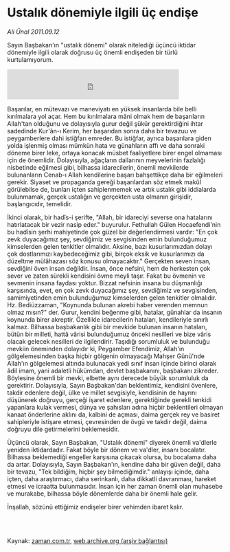 # Ustalık dönemiyle ilgili üç endişe

*Ali Ünal 2011.09.12*

<td class="columnist-detail">
<p>Sayın Başbakan'ın "ustalık dönemi" olarak nitelediği üçüncü iktidar dönemiyle ilgili olarak doğrusu üç önemli endişeden bir türlü kurtulamıyorum.</p>
<p>
<div id="haberMetinDiv">
<p> <iframe frameborder="0" height="70" hspace="0" scrolling="no" src="http://web.archive.org/web/20120315111940if_/http://www.kure.tv/VideoEmbed?ID=97505" vspace="0" width="400"><p><a href="http://web.archive.org/web/20120315111940/http://www.kure.tv/haber/210-sesli-gazete/ali-unal-ustalik-donemiyle-ilgili-uc-endise/562-Bolum/97505/&amp;embeddedplayer=v1" rel="nofollow">Ali Ünal - Ustalık dönemiyle ilgili üç endişe</a></p></iframe>
<p>Başarılar, en mütevazı ve maneviyatı en yüksek insanlarda bile belli kırılmalara yol açar. Hem bu kırılmalara mâni olmak hem de başarıların Allah'tan olduğunu ve dolayısıyla gurur değil şükür gerektirdiğini ihtar sadedinde Kur'ân-ı Kerim, her başarıdan sonra daha bir tevazuu ve peygamberlere dahi istiğfarı emreder. Bu istiğfar, ayrıca başarılara giden yolda işlenmiş olması mümkün hata ve günahların affı ve daha sonraki döneme birer leke, ortaya konacak müsbet faaliyetlere birer engel olmaması için de önemlidir. Dolayısıyla, ağaçların dallarının meyvelerinin fazlalığı nisbetinde eğilmesi gibi, bilhassa idarecilerin, önemli mevkilerde bulunanların Cenab-ı Allah kendilerine başarı bahşettikçe daha bir eğilmeleri gerekir. Siyaset ve propaganda gereği başarılardan söz etmek makûl görülebilse de, bunları içten sahiplenmemek ve artık ustalık gibi iddialarda bulunmamak, gerçek ustalığın ve gerçekten usta olmanın girişidir, başlangıcıdır, temelidir.
<p>İkinci olarak, bir hadîs-i şerifte, "Allah, bir idareciyi severse ona hatalarını hatırlatacak bir vezir nasip eder." buyurulur. Fethullah Gülen Hocaefendi'nin bu hadîsin şerhi mahiyetinde çok güzel bir değerlendirmesi vardır: "En çok zevk duyacağımız şey, sevdiğimiz ve sevgisinden emin bulunduğumuz kimselerden gelen tenkitler olmalıdır. Aksine, bazı kusurlarımızdan dolayı çok dostlarımızı kaybedeceğimiz gibi, birçok eksik ve kusurlarımızı da düzeltme mülâhazası söz konusu olmayacaktır." Gerçekten seven insan, sevdiğini öven insan değildir. İnsan, önce nefsini, hem de herkesten çok sever ve zaten sürekli kendisini övme meyli taşır. Fakat bu övmenin ve sevmenin insana faydası yoktur. Bizzat nefsinin insana bu düşmanlığı karşısında, evet, en çok zevk duyacağımız şey, sevdiğimiz ve sevgisinden, samimiyetinden emin bulunduğumuz kimselerden gelen tenkitler olmalıdır. Hz. Bediüzzaman, "Koynunda bulunan akrebi haber verenden memnun olmaz mısın?" der. Gurur, kendini beğenme gibi, hatalar, günahlar da insanın koynunda birer akreptir. Özellikle idarecilerin hataları, kendileriyle sınırlı kalmaz. Bilhassa başbakanlık gibi bir mevkide bulunan insanın hataları, bütün bir milleti, hattâ vârisi bulunduğumuz önceki nesilleri ve bize vâris olacak gelecek nesilleri de ilgilendirir. Taşıdığı sorumluluk ve bulunduğu mevkiin öneminden dolayıdır ki, Peygamber Efendimiz, Allah'ın gölgelemesinden başka hiçbir gölgenin olmayacağı Mahşer Günü'nde Allah'ın gölgelemesi altında bulunacak yedi sınıf insan içinde birinci olarak âdil imam, yani adaletli hükümdarı, devlet başbakanını, başbakanı zikreder. Böylesine önemli bir mevki, elbette aynı derecede büyük sorumluluk da gerektirir. Dolayısıyla, Sayın Başbakan'dan beklentimiz, kendisini övenlere, takdir edenlere değil, ülke ve millet sevgisiyle, kendisinin de hayrını düşünerek doğruyu, gerçeği işaret edenlere, gerektiğinde gerekli tenkidi yapanlara kulak vermesi, dünya ve şahısları adına hiçbir beklentileri olmayan kanaat önderlerine aklını da, kalbini de açması, daima gerçek rey ve basiret sahipleriyle istişare etmesi, çevresinden de övgü ve takdir değil, daima doğruyu dile getirmelerini beklemesidir.
<p>Üçüncü olarak, Sayın Başbakan, "Ustalık dönemi" diyerek önemli va'dlerle yeniden iktidardadır. Fakat böyle bir dönem ve va'dler, insanı bocalatır. Bilhassa beklemediği engeller karşısına çıkacak olursa, bu bocalama daha da artar. Dolayısıyla, Sayın Başbakan'ın, kendine daha bir güven değil, daha bir tevazu, "Tek bildiğim, hiçbir şey bilmediğimdir." anlayışı içinde, daha içten, daha araştırmacı, daha serinkanlı, daha dikkatli davranması, hareket etmesi ve icraatta bulunmasıdır. İnsan için her zaman önemli olan muhasebe ve murakabe, bilhassa böyle dönemlerde daha bir önemli hale gelir.
<p>İnşallah, sözünü ettiğimiz endişeler birer vehimden ibaret kalır. </p></p></p></p></p></div>
</p>


<p><br>
		 </br></p></td>

Kaynak: [zaman.com.tr](http://zaman.com.tr/yazar.do?yazino=1178741), [web.archive.org (arşiv bağlantısı)](http://web.archive.org/web/20120315111940/http://www.zaman.com.tr:80/yazar.do?yazino=1178741)
